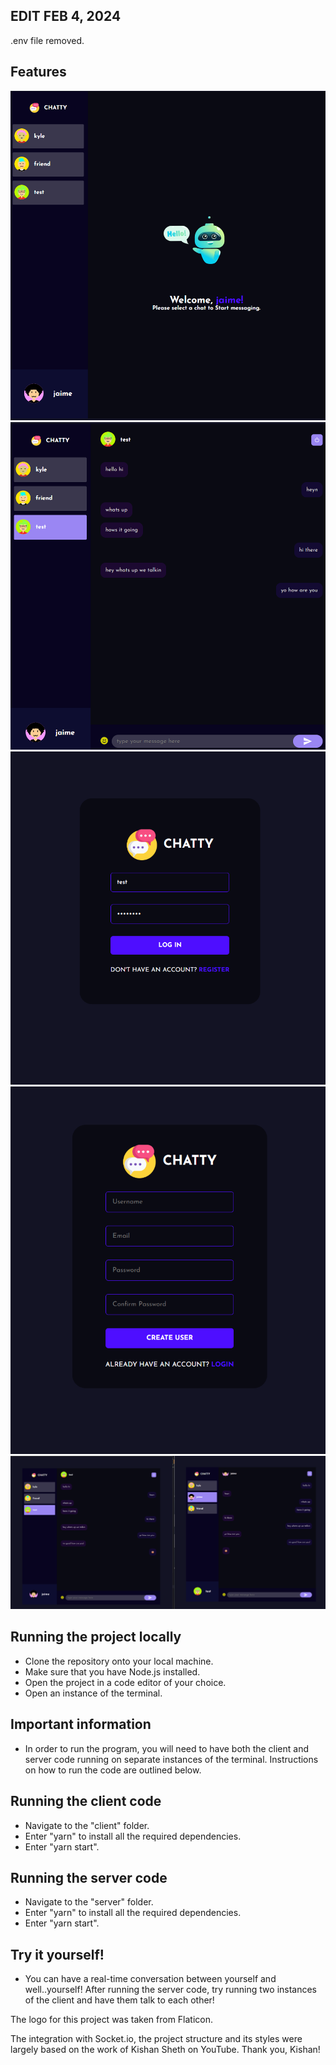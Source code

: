 ## EDIT FEB 4, 2024
.env file removed.

## Features 
![Sample](./images/sample1.png)
![Sample](./images/sample2.png)
![Sample](./images/sample3.png)
![Sample](./images/sample4.png)
![Sample](./images/sample5.png)

## Running the project locally 
- Clone the repository onto your local machine.
- Make sure that you have Node.js installed. 
- Open the project in a code editor of your choice.
- Open an instance of the terminal.

## Important information 
- In order to run the program, you will need to have both the client and server code running on separate instances of the terminal. Instructions on how to run the code are outlined below. 

## Running the client code
- Navigate to the "client" folder.
- Enter "yarn" to install all the required dependencies. 
- Enter "yarn start". 

## Running the server code
- Navigate to the "server" folder.
- Enter "yarn" to install all the required dependencies. 
- Enter "yarn start".

## Try it yourself! 
- You can have a real-time conversation between yourself and well..yourself! After running the server code, try running two instances of the client and have them talk to each other! 

The logo for this project was taken from Flaticon. 

The integration with Socket.io, the project structure and its styles were largely based on the work of Kishan Sheth on YouTube. Thank you, Kishan! 

